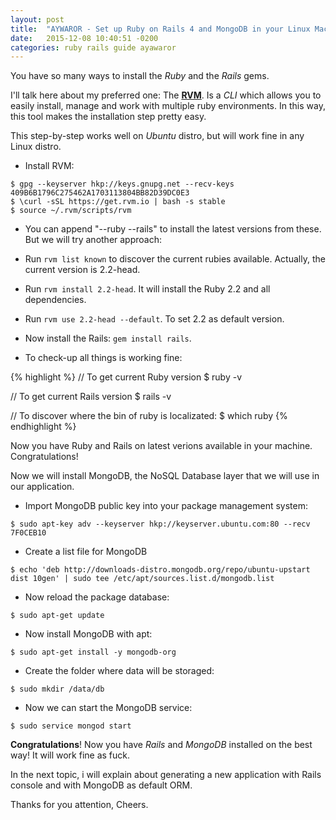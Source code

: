 ```yaml
---
layout: post
title:  "AYWAROR - Set up Ruby on Rails 4 and MongoDB in your Linux Machine"
date:   2015-12-08 10:40:51 -0200
categories: ruby rails guide ayawaror
---
```

You have so many ways to install the *Ruby* and the *Rails* gems.

I'll talk here about my preferred one: The **[RVM](http://rvm.io/)**. Is a *CLI* which allows you to easily install, manage and work with multiple ruby environments. In this way, this tool makes the installation step pretty easy.

This step-by-step works well on *Ubuntu* distro, but will work fine in any Linux distro.

* Install RVM:
```
$ gpg --keyserver hkp://keys.gnupg.net --recv-keys 409B6B1796C275462A1703113804BB82D39DC0E3
$ \curl -sSL https://get.rvm.io | bash -s stable
$ source ~/.rvm/scripts/rvm
```

* You can append "--ruby --rails" to install the latest versions from these. But we will try another approach:

* Run `rvm list known` to discover the current rubies available. Actually, the current version is 2.2-head.

* Run `rvm install 2.2-head`. It will install the Ruby 2.2 and all dependencies.

* Run `rvm use 2.2-head --default`. To set 2.2 as default version.

* Now install the Rails: `gem install rails`.

* To check-up all things is working fine:

{% highlight %}
// To get current Ruby version
$ ruby -v

// To get current Rails version
$ rails -v

// To discover where the bin of ruby is localizated:
$ which ruby
{% endhighlight %}

Now you have Ruby and Rails on latest verions available in your machine. Congratulations!

Now we will install MongoDB, the NoSQL Database layer that we will use in our application.

* Import MongoDB public key into your package management system:
```
$ sudo apt-key adv --keyserver hkp://keyserver.ubuntu.com:80 --recv 7F0CEB10
```

* Create a list file for MongoDB
```
$ echo 'deb http://downloads-distro.mongodb.org/repo/ubuntu-upstart dist 10gen' | sudo tee /etc/apt/sources.list.d/mongodb.list
```

* Now reload the package database:
```
$ sudo apt-get update
```

* Now install MongoDB with apt:
```
$ sudo apt-get install -y mongodb-org
```

* Create the folder where data will be storaged:
```
$ sudo mkdir /data/db
```

* Now we can start the MongoDB service:
```
$ sudo service mongod start
```

**Congratulations**! Now you have *Rails* and *MongoDB* installed on the best way! It will work fine as fuck.

In the next topic, i will explain about generating a new application with Rails console and with MongoDB as default ORM.

Thanks for you attention,
Cheers.